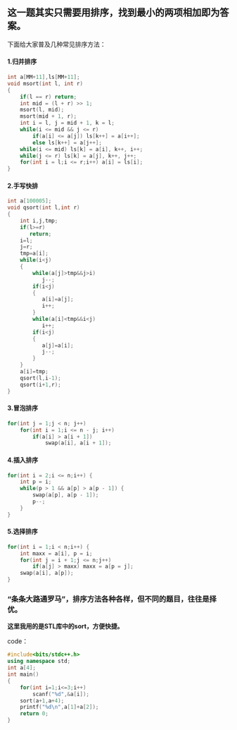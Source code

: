 ## 这一题其实只需要用**排序**，找到最小的两项相加即为答案。

下面给大家普及几种常见排序方法：
#### 1.归并排序
```cpp
int a[MM+11],ls[MM+11];
void msort(int l, int r) 
{
	if(l == r) return;
	int mid = (l + r) >> 1;
	msort(l, mid);
	msort(mid + 1, r);
	int i = l, j = mid + 1, k = l;
	while(i <= mid && j <= r)
		if(a[i] <= a[j]) ls[k++] = a[i++];
		else ls[k++] = a[j++];
	while(i <= mid) ls[k] = a[i], k++, i++;
	while(j <= r) ls[k] = a[j], k++, j++;
	for(int i = l;i <= r;i++) a[i] = ls[i];
}
```
#### 2.手写快排
```cpp
int a[100005];
void qsort(int l,int r)
{
	int i,j,tmp;
	if(l>=r)
	   return;
	i=l;
	j=r;
	tmp=a[i];
	while(i<j)
	{
		while(a[j]>tmp&&j>i) 
		   j--;
		if(i<j)
		{
		   a[i]=a[j];
		   i++;
		}
		while(a[i]<tmp&&i<j)
		   i++;
		if(i<j)
		{
		   a[j]=a[i];
		   j--;
		}
	}
	a[i]=tmp;
	qsort(l,i-1);
	qsort(i+1,r);
}
```
#### 3.冒泡排序
```cpp
for(int j = 1;j < n; j++)
	for(int i = 1;i <= n - j; i++)
		if(a[i] > a[i + 1])
			swap(a[i], a[i + 1]);
```
#### 4.插入排序
```cpp
for(int i = 2;i <= n;i++) {
	int p = i;
	while(p > 1 && a[p] > a[p - 1]) {
		swap(a[p], a[p - 1]);
		p--;
	}
}
```
#### 5.选择排序
```cpp
for(int i = 1;i < n;i++) {
	int maxx = a[i], p = i;
	for(int j = i + 1;j <= n;j++)
		if(a[j] > maxx) maxx = a[p = j];
	swap(a[i], a[p]);
}
```
### “条条大路通罗马”，排序方法各种各样，但不同的题目，往往是择优。

**这里我用的是STL库中的sort，方便快捷。**

code：
```cpp
#include<bits/stdc++.h>
using namespace std;
int a[4];
int main()
{
	for(int i=1;i<=3;i++)
	    scanf("%d",&a[i]);
	sort(a+1,a+4);
	printf("%d\n",a[1]+a[2]);
	return 0;	    
}
```